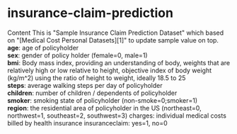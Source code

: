 # insurance-claim-prediction
Content  This is "Sample Insurance Claim Prediction Dataset" which based on "[Medical Cost Personal Datasets][1]" to update sample value on top. 
**age**: age of policyholder  
**sex**: gender of policy holder (female=0, male=1)  
**bmi**: Body mass index, providing an understanding of body, weights that are relatively high or low relative to height, objective index of body weight (kg/m^2) using the ratio of height to weight, ideally 18.5 to 25  
**steps**: average walking steps per day of policyholder  
**children**: number of children / dependents of policyholder  
**smoker**: smoking state of policyholder (non-smoke=0;smoker=1)  
**region**: the residential area of policyholder in the US (northeast=0, northwest=1, southeast=2, southwest=3) charges: individual medical costs billed by health insurance insuranceclaim: yes=1, no=0
